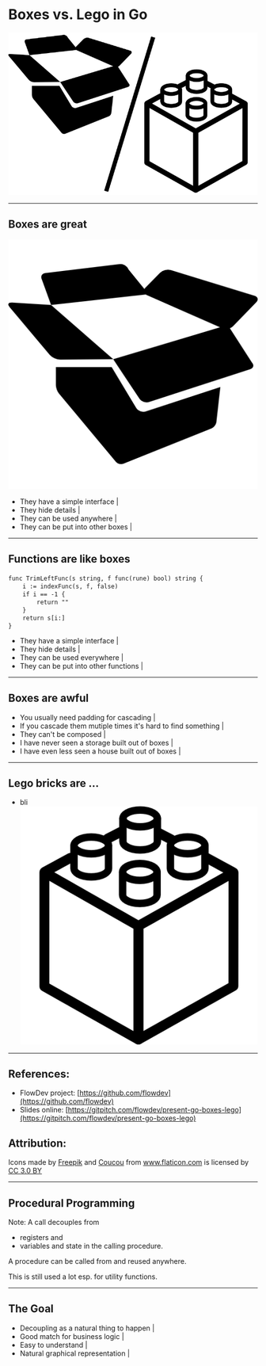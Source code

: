 # Boxes vs. Lego in Go

![Box vs. Lego](assets/boxVsLego.png)

---
## Boxes are great

![Box](assets/box.png)

- They have a simple interface |
- They hide details |
- They can be used anywhere |
- They can be put into other boxes |

---
## Functions are like boxes

```
func TrimLeftFunc(s string, f func(rune) bool) string {
	i := indexFunc(s, f, false)
	if i == -1 {
		return ""
	}
	return s[i:]
}
```

- They have a simple interface |
- They hide details |
- They can be used everywhere |
- They can be put into other functions |

---
## Boxes are awful

- You usually need padding for cascading |
- If you cascade them mutiple times it's hard to find something |
- They can't be composed |
- I have never seen a storage built out of boxes |
- I have even less seen a house built out of boxes |

---
## Lego bricks are ...

- bli ![Lego brick](assets/lego.png)

---
## References:

- FlowDev project: [https://github.com/flowdev](https://github.com/flowdev)
- Slides online: [https://gitpitch.com/flowdev/present-go-boxes-lego](https://gitpitch.com/flowdev/present-go-boxes-lego)

## Attribution:

<div>Icons made by <a href="http://www.freepik.com" title="Freepik">Freepik</a> and <a href="https://www.flaticon.com/authors/coucou" title="Coucou">Coucou</a> from <a href="https://www.flaticon.com/" title="Flaticon">www.flaticon.com</a> is licensed by <a href="http://creativecommons.org/licenses/by/3.0/" title="Creative Commons BY 3.0" target="_blank">CC 3.0 BY</a></div>

---

## Procedural Programming

Note:
A call decouples from
- registers and
- variables and state in the calling procedure.

A procedure can be called from and reused anywhere.

This is still used a lot esp. for utility functions.

---

## The Goal

- Decoupling as a natural thing to happen |
- Good match for business logic           |
- Easy to understand                      |
- Natural graphical representation        |

